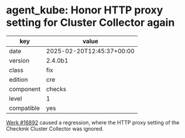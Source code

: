 [//]: # (werk v2)
# agent_kube: Honor HTTP proxy setting for Cluster Collector again

key        | value
---------- | ---
date       | 2025-02-20T12:45:37+00:00
version    | 2.4.0b1
class      | fix
edition    | cre
component  | checks
level      | 1
compatible | yes

[Werk #16892](https://checkmk.com/werk/16892) caused a regression, where the HTTP proxy setting of the Checkmk Cluster Collector was ignored.
